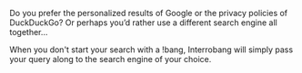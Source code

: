 Do you prefer the personalized results of Google or the privacy policies of DuckDuckGo? Or perhaps you’d rather use a different search engine all together…

When you don't start your search with a !bang, Interrobang will simply pass your query along to the search engine of your choice.
